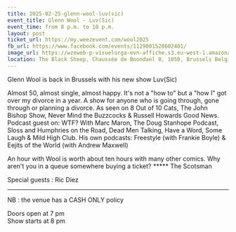 ```yaml
---
title: 2025-02-25-glenn-wool-luv(sic)
event_title: Glenn Wool - Luv(Sic)
event_time: from 8 p.m. to 10 p.m.
layout: post
ticket_url: https://my.weezevent.com/wool2025
fb_url: https://www.facebook.com/events/1129001528602401/
image_url: https://wzeweb-p-visuelorga-evn-affiche.s3.eu-west-1.amazonaws.com/affiche_1259525.png
location: The Black Sheep, Chaussée de Boondael 8, 1050, Brussels Belgium
---
```


Glenn Wool is back in Brussels with his new show Luv(Sic)

Almost 50, almost single, almost happy. It's not a "how to" but a "how I" got over my divorce in a year. A show for anyone who is going through, gone through or planning a divorce. As seen on 8 Out of 10 Cats, The John Bishop Show, Never Mind the Buzzcocks & Russell Howards Good News. Podcast guest on: WTF? With Marc Maron, The Doug Stanhope Podcast, Sloss and Humphries on the Road, Dead Men Talking, Have a Word, Some Laugh & Mild High Club. His own podcasts: Freestyle (with Frankie Boyle) & Eejits of the World (with Andrew Maxwell) 

An hour with Wool is worth about ten hours with many other comics. Why aren't you in a queue somewhere buying a ticket? ***** The Scotsman 

Special guests : Ric Diez

<hr style="width:100%;" />

NB : the venue has a CASH ONLY policy

Doors open at 7 pm  
Show starts at 8 pm
